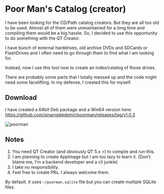# Poor Man's Catalog (creator)

I have been looking for the CD/Path catalog creators. But they are all too old to be used. Almost all of them were unmaintained for a long time and compiling them would be a big hassle. So, I decided to use this opportunity to do something with the QT Creator.

I have bunch of external harddrives, old archive DVDs and SDCards or FlashDrives and I often need to go through them to find what I am looking for.

Instead, now I use this tool now to create an index/catalog of those drives.

There are probably some parts that I totally messed up and the code might need some facelifting. In my defense, I created this for myself.

## Download

I have created a 64bit Deb package and a Win64 version here: https://github.com/sinanislekdemir/poorman/releases/tag/v1.0.3 

![poorman](https://www.16x4.com/content/images/poorman1.jpg)

## Notes

1. You need QT Creator (and obviously QT 5.x >) to compile and run this.
2. I am planning to create AppImage but I am too lazy to learn it. (Don't blame me, I'm a backend developer and a cli junkie)
3. I take no responsibility.
4. Feel free to create PRs. I always welcome them.

By default, it uses `~/poorman.sqlite` file but you can create multiple SQLite files.
